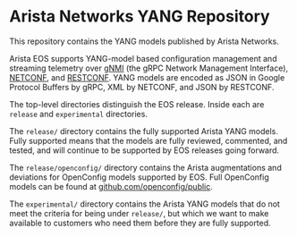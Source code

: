 # Arista Networks YANG Repository

This repository contains the YANG models published by Arista Networks.

Arista EOS supports YANG-model based configuration management and
streaming telemetry over
[gNMI](https://github.com/openconfig/reference/tree/master/rpc/gnmi)
(the gRPC Network Management Interface),
[NETCONF](https://tools.ietf.org/html/rfc6241), and
[RESTCONF](https://tools.ietf.org/html/rfc8040). YANG models are
encoded as JSON in Google Protocol Buffers by gRPC, XML by NETCONF,
and JSON by RESTCONF.

The top-level directories distinguish the EOS release. Inside each are
`release` and `experimental` directories.

The `release/` directory contains the fully supported Arista
YANG models. Fully supported means that the models are fully
reviewed, commented, and tested, and will continue to be supported
by EOS releases going forward.

The `release/openconfig/` directory contains the Arista augmentations
and deviations for OpenConfig models supported by EOS. Full OpenConfig
models can be found at
[github.com/openconfig/public](https://github.com/openconfig/public).

The `experimental/` directory contains the Arista YANG models that do
not meet the criteria for being under `release/`, but which we want
to make available to customers who need them before they are
fully supported.
